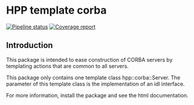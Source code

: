 # HPP template corba

[![Pipeline status](https://gepgitlab.laas.fr/humanoid-path-planner/hpp-template-corba/badges/master/pipeline.svg)](https://gepgitlab.laas.fr/humanoid-path-planner/hpp-template-corba/commits/master)
[![Coverage report](https://gepgitlab.laas.fr/humanoid-path-planner/hpp-template-corba/badges/master/coverage.svg?job=doc-coverage)](http://projects.laas.fr/gepetto/doc/humanoid-path-planner/hpp-template-corba/master/coverage/)

## Introduction

This package is intended to ease construction of CORBA servers by
templating actions that are common to all servers.

This package only contains one template class hpp::corba::Server. The
parameter of this template class is the implementation of an idl
interface.

For more information, install the package and see the html documentation.
